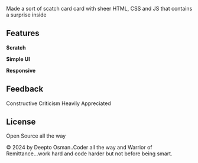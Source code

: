 Made a sort of scatch card card with sheer HTML, CSS and JS that contains a surprise inside


## Features

**Scratch**

**Simple UI**

**Responsive**

## Feedback

Constructive Criticism Heavily Appreciated

## License

Open Source all the way

&copy; 2024 by Deepto Osman..Coder all the way and Warrior of Remittance...work hard and code harder but not before being smart.
